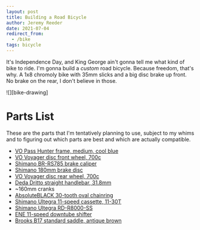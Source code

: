 ```yaml
---
layout: post
title: Building a Road Bicycle
author: Jeremy Reeder
date: 2021-07-04
redirect_from:
  - /bike
tags: bicycle
---
```


It's Independence Day, and King George ain't gonna tell me what kind of bike to
ride.  I'm gonna build a _custom_ road bicycle. Because freedom, that's why. A
1x8 chromoly bike with 35mm slicks and a big disc brake up front. No brake on
the rear, I don't believe in those.

<div class="gallery" markdown=1>
![][bike-drawing]
</div>

# Parts List

These are the parts that I'm tentatively planning to use, subject to my whims
and to figuring out which parts are best and which are actually compatible.

- [VO Pass Hunter frame, medium, cool blue][frame]
- [VO Voyager disc front wheel, 700c][front-wheel]
- [Shimano BR-RS785 brake caliper][caliper]
- [Shimano 180mm brake disc][disc]
- [VO Voyager disc rear wheel, 700c][rear-wheel]
- [Deda Dritto straight handlebar, 31.8mm][handlebar]
- ~160mm cranks
- [AbsoluteBLACK 30-tooth oval chainring][chainring]
- [Shimano Ultegra 11-speed cassette, 11-30T][cassette]
- [Shimano Ultegra RD-R8000-SS][derailleur]
- [ENE 11-speed downtube shifter][shifter]
- [Brooks B17 standard saddle, antique brown][saddle]

[bike-drawing]: https://img09.deviantart.net/aa16/i/2010/106/7/4/incomplete_bicycle_drawing_by_07oogenesis.jpg

[caliper]:    https://www.amazon.com/dp/B00KHWODCM
[cassette]:   https://www.modernbike.com/shimano-ultegra-r8000-11-speed-11-30t-cassette
[chainring]:  https://absoluteblack.cc/raceface-oval.html
[derailleur]: https://www.amazon.com/dp/B072MKT5NR
[disc]:       https://www.amazon.com/dp/B007Q4NW58
[frame]:      https://velo-orange.com/collections/pass-hunter/products/pass-hunter?variant=31812586766473
[front-wheel]:https://velo-orange.com/collections/wheels/products/voyager-disc-front-wheel?variant=16090221281329
[handlebar]:  https://www.retro-gression.com/products/deda-dritto-straight-handlebar?_pos=1&_sid=33c6c129b&_ss=r&variant=13613606699069
[rear-wheel]: https://velo-orange.com/collections/wheels/products/voyager-disc-rear-wheel?variant=16090226229297
[saddle]:     https://www.retro-gression.com/collections/saddles/products/brooks-b17-standard-saddle?variant=8077947073
[shifter]:    https://velo-orange.com/collections/shifters/products/dia-compe-ene-11s-dt-shifters
